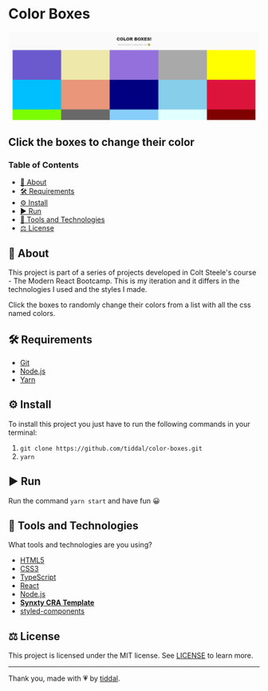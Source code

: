 <!-- omit in toc -->
# Color Boxes

<img src=".github/assets/banner.png" />

<!-- omit in toc -->
## Click the boxes to change their color

<!-- omit in toc -->
### Table of Contents

- [📃 About](#-about)
- [🛠️ Requirements](#️-requirements)
- [⚙️ Install](#️-install)
- [▶️ Run](#️-run)
- [🚀 Tools and Technologies](#-tools-and-technologies)
- [⚖️ License](#️-license)

## 📃 About

This project is part of a series of projects developed in Colt Steele's course - The Modern React Bootcamp. This is my iteration and it differs in the technologies I used and the styles I made.

Click the boxes to randomly change their colors from a list with all the css named colors.

## 🛠️ Requirements

- [Git](https://git-scm.com/)
- [Node.js](https://nodejs.org/en/)
- [Yarn](https://yarnpkg.com/)

## ⚙️ Install

To install this project you just have to run the following commands in your terminal:

1. `git clone https://github.com/tiddal/color-boxes.git`
2. `yarn`

## ▶️ Run

Run the command `yarn start` and have fun 😀

## 🚀 Tools and Technologies

What tools and technologies are you using?

- [HTML5](https://developer.mozilla.org/pt-PT/docs/Web/HTML/HTML5)
- [CSS3](https://www.w3schools.com/css/)
- [TypeScript](https://www.typescriptlang.org/)
- [React](https://reactjs.org/)
- [Node.js](https://nodejs.org/en/)
- **[Synxty CRA Template](https://www.npmjs.com/package/@synxty/cra-template-react-template)**
- [styled-components](https://styled-components.com/)

## ⚖️ License

This project is licensed under the MIT license. See [LICENSE](LICENSE) to learn more.
___

Thank you, made with 💗 by [tiddal](https://github.com/tiddal).
